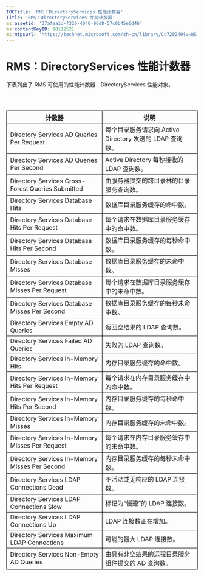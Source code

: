 ```yaml
---
TOCTitle: 'RMS：DirectoryServices 性能计数器'
Title: 'RMS：DirectoryServices 性能计数器'
ms:assetid: '37afea1d-f320-4040-96d8-57c0b45e6d46'
ms:contentKeyID: 18112521
ms:mtpsurl: 'https://technet.microsoft.com/zh-cn/library/Cc720240(v=WS.10)'
---
```


RMS：DirectoryServices 性能计数器
=================================

下表列出了 RMS 可使用的性能计数器：DirectoryServices 性能对象。

###  

 
<table style="border:1px solid black;">
<colgroup>
<col width="50%" />
<col width="50%" />
</colgroup>
<thead>
<tr class="header">
<th style="border:1px solid black;" >计数器</th>
<th style="border:1px solid black;" >说明</th>
</tr>
</thead>
<tbody>
<tr class="odd">
<td style="border:1px solid black;">Directory Services AD Queries Per Request</td>
<td style="border:1px solid black;">每个目录服务请求向 Active Directory 发送的 LDAP 查询数。</td>
</tr>
<tr class="even">
<td style="border:1px solid black;">Directory Services AD Queries Per Second</td>
<td style="border:1px solid black;">Active Directory 每秒接收的 LDAP 查询数。</td>
</tr>
<tr class="odd">
<td style="border:1px solid black;">Directory Services Cross-Forest Queries Submitted</td>
<td style="border:1px solid black;">由服务器提交的跨目录林的目录服务查询数。</td>
</tr>
<tr class="even">
<td style="border:1px solid black;">Directory Services Database Hits</td>
<td style="border:1px solid black;">数据库目录服务缓存的命中数。</td>
</tr>
<tr class="odd">
<td style="border:1px solid black;">Directory Services Database Hits Per Request</td>
<td style="border:1px solid black;">每个请求在数据库目录服务缓存中的命中数。</td>
</tr>
<tr class="even">
<td style="border:1px solid black;">Directory Services Database Hits Per Second</td>
<td style="border:1px solid black;">数据库目录服务缓存的每秒命中数。</td>
</tr>
<tr class="odd">
<td style="border:1px solid black;">Directory Services Database Misses</td>
<td style="border:1px solid black;">数据库目录服务缓存的未命中数。</td>
</tr>
<tr class="even">
<td style="border:1px solid black;">Directory Services Database Misses Per Request</td>
<td style="border:1px solid black;">每个请求在数据库目录服务缓存中的未命中数。</td>
</tr>
<tr class="odd">
<td style="border:1px solid black;">Directory Services Database Misses Per Second</td>
<td style="border:1px solid black;">数据库目录服务缓存的每秒未命中数。</td>
</tr>
<tr class="even">
<td style="border:1px solid black;">Directory Services Empty AD Queries</td>
<td style="border:1px solid black;">返回空结果的 LDAP 查询数。</td>
</tr>
<tr class="odd">
<td style="border:1px solid black;">Directory Services Failed AD Queries</td>
<td style="border:1px solid black;">失败的 LDAP 查询数。</td>
</tr>
<tr class="even">
<td style="border:1px solid black;">Directory Services In-Memory Hits</td>
<td style="border:1px solid black;">内存目录服务缓存的命中数。</td>
</tr>
<tr class="odd">
<td style="border:1px solid black;">Directory Services In-Memory Hits Per Request</td>
<td style="border:1px solid black;">每个请求在内存目录服务缓存中的命中数。</td>
</tr>
<tr class="even">
<td style="border:1px solid black;">Directory Services In-Memory Hits Per Second</td>
<td style="border:1px solid black;">内存目录服务缓存的每秒命中数。</td>
</tr>
<tr class="odd">
<td style="border:1px solid black;">Directory Services In-Memory Misses</td>
<td style="border:1px solid black;">内存目录服务缓存的未命中数。</td>
</tr>
<tr class="even">
<td style="border:1px solid black;">Directory Services In-Memory Misses Per Request</td>
<td style="border:1px solid black;">每个请求在内存目录服务缓存中的未命中数。</td>
</tr>
<tr class="odd">
<td style="border:1px solid black;">Directory Services In-Memory Misses Per Second</td>
<td style="border:1px solid black;">内存目录服务缓存的每秒未命中数。</td>
</tr>
<tr class="even">
<td style="border:1px solid black;">Directory Services LDAP Connections Dead</td>
<td style="border:1px solid black;">不活动或无响应的 LDAP 连接数。</td>
</tr>
<tr class="odd">
<td style="border:1px solid black;">Directory Services LDAP Connections Slow</td>
<td style="border:1px solid black;">标记为“慢速”的 LDAP 连接数。</td>
</tr>
<tr class="even">
<td style="border:1px solid black;">Directory Services LDAP Connections Up</td>
<td style="border:1px solid black;">LDAP 连接数正在增加。</td>
</tr>
<tr class="odd">
<td style="border:1px solid black;">Directory Services Maximum LDAP Connections</td>
<td style="border:1px solid black;">可能的最大 LDAP 连接数。</td>
</tr>
<tr class="even">
<td style="border:1px solid black;">Directory Services Non-Empty AD Queries</td>
<td style="border:1px solid black;">由具有非空结果的远程目录服务组件提交的 AD 查询数。</td>
</tr>
</tbody>
</table>
